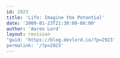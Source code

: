 ```yaml
---
id: 2923
title: 'Life: Imagine the Potential'
date: '2009-01-23T21:30:00-08:00'
author: 'Aaron Lord'
layout: revision
"guid: 'https://blog.devlord.io/?p=2923'
permalink: '/?p=2923'
---
```


<div class="blogger-post-footer"><img width='1' height='1' src="/2009/01/23/life-imagine-the-potential/"' /></div>